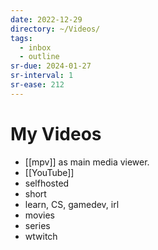 ```yaml
---
date: 2022-12-29
directory: ~/Videos/
tags:
  - inbox
  - outline
sr-due: 2024-01-27
sr-interval: 1
sr-ease: 212
---
```


# My Videos

- [[mpv]] as main media viewer.
- [[YouTube]]
- selfhosted
- short
- learn, CS, gamedev, irl
- movies
- series
- wtwitch
